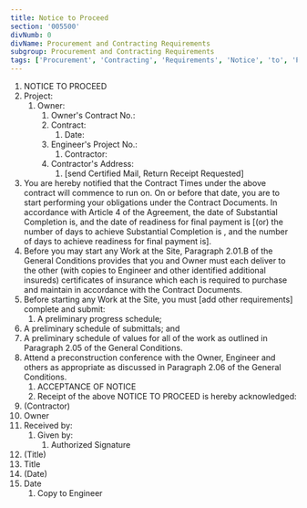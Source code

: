 ```yaml
---
title: Notice to Proceed
section: '005500'
divNumb: 0
divName: Procurement and Contracting Requirements
subgroup: Procurement and Contracting Requirements
tags: ['Procurement', 'Contracting', 'Requirements', 'Notice', 'to', 'Proceed']
---
```



   1. NOTICE TO PROCEED
   1. Project:
      1. Owner:
            1. Owner's Contract No.:
         1. Contract:
               1. Date:
         1. Engineer's Project No.:
               1. Contractor:
         1. Contractor's Address:
            1. [send Certified Mail, Return Receipt Requested]
   1. You are hereby notified that the Contract Times under the above contract will commence to run on. On or before that date, you are to start performing your obligations under the Contract Documents. In accordance with Article 4 of the Agreement, the date of Substantial Completion is, and the date of readiness for final payment is  [(or) the number of days to achieve Substantial Completion is , and the number of days to achieve readiness for final payment is].
   1. Before you may start any Work at the Site, Paragraph 2.01.B of the General Conditions provides that you and Owner must each deliver to the other (with copies to Engineer and other identified additional insureds) certificates of insurance which each is required to purchase and maintain in accordance with the Contract Documents.
   1. Before starting any Work at the Site, you must [add other requirements] complete and submit:
      1. A preliminary progress schedule;
2. A preliminary schedule of submittals; and
3. A preliminary schedule of values for all of the work as outlined in Paragraph 2.05 of the General Conditions.
4. Attend a preconstruction conference with the Owner, Engineer and others as appropriate as discussed in Paragraph 2.06 of the General Conditions. 
   1. ACCEPTANCE OF NOTICE
   1. Receipt of the above NOTICE TO PROCEED is hereby acknowledged:
1. (Contractor)
1. Owner
1. Received by:
      1. Given by:
         1. Authorized Signature
1. (Title)
1. Title
1. (Date)
1. Date
   1. Copy to Engineer

